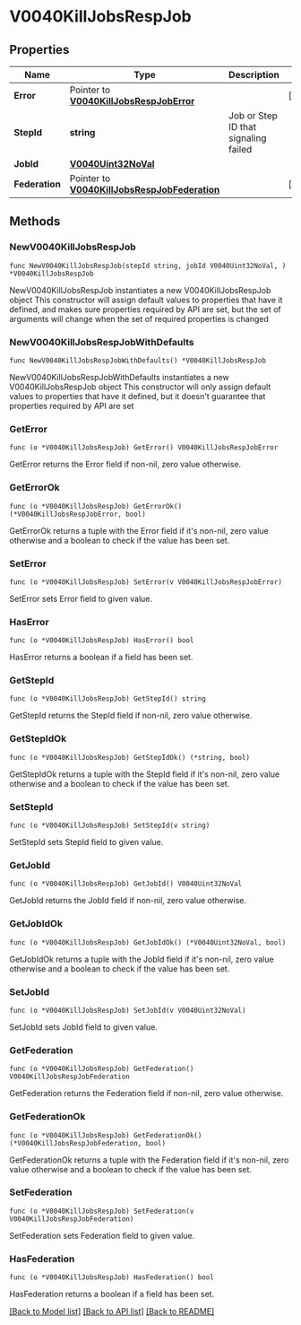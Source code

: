 # V0040KillJobsRespJob

## Properties

Name | Type | Description | Notes
------------ | ------------- | ------------- | -------------
**Error** | Pointer to [**V0040KillJobsRespJobError**](V0040KillJobsRespJobError.md) |  | [optional] 
**StepId** | **string** | Job or Step ID that signaling failed | 
**JobId** | [**V0040Uint32NoVal**](V0040Uint32NoVal.md) |  | 
**Federation** | Pointer to [**V0040KillJobsRespJobFederation**](V0040KillJobsRespJobFederation.md) |  | [optional] 

## Methods

### NewV0040KillJobsRespJob

`func NewV0040KillJobsRespJob(stepId string, jobId V0040Uint32NoVal, ) *V0040KillJobsRespJob`

NewV0040KillJobsRespJob instantiates a new V0040KillJobsRespJob object
This constructor will assign default values to properties that have it defined,
and makes sure properties required by API are set, but the set of arguments
will change when the set of required properties is changed

### NewV0040KillJobsRespJobWithDefaults

`func NewV0040KillJobsRespJobWithDefaults() *V0040KillJobsRespJob`

NewV0040KillJobsRespJobWithDefaults instantiates a new V0040KillJobsRespJob object
This constructor will only assign default values to properties that have it defined,
but it doesn't guarantee that properties required by API are set

### GetError

`func (o *V0040KillJobsRespJob) GetError() V0040KillJobsRespJobError`

GetError returns the Error field if non-nil, zero value otherwise.

### GetErrorOk

`func (o *V0040KillJobsRespJob) GetErrorOk() (*V0040KillJobsRespJobError, bool)`

GetErrorOk returns a tuple with the Error field if it's non-nil, zero value otherwise
and a boolean to check if the value has been set.

### SetError

`func (o *V0040KillJobsRespJob) SetError(v V0040KillJobsRespJobError)`

SetError sets Error field to given value.

### HasError

`func (o *V0040KillJobsRespJob) HasError() bool`

HasError returns a boolean if a field has been set.

### GetStepId

`func (o *V0040KillJobsRespJob) GetStepId() string`

GetStepId returns the StepId field if non-nil, zero value otherwise.

### GetStepIdOk

`func (o *V0040KillJobsRespJob) GetStepIdOk() (*string, bool)`

GetStepIdOk returns a tuple with the StepId field if it's non-nil, zero value otherwise
and a boolean to check if the value has been set.

### SetStepId

`func (o *V0040KillJobsRespJob) SetStepId(v string)`

SetStepId sets StepId field to given value.


### GetJobId

`func (o *V0040KillJobsRespJob) GetJobId() V0040Uint32NoVal`

GetJobId returns the JobId field if non-nil, zero value otherwise.

### GetJobIdOk

`func (o *V0040KillJobsRespJob) GetJobIdOk() (*V0040Uint32NoVal, bool)`

GetJobIdOk returns a tuple with the JobId field if it's non-nil, zero value otherwise
and a boolean to check if the value has been set.

### SetJobId

`func (o *V0040KillJobsRespJob) SetJobId(v V0040Uint32NoVal)`

SetJobId sets JobId field to given value.


### GetFederation

`func (o *V0040KillJobsRespJob) GetFederation() V0040KillJobsRespJobFederation`

GetFederation returns the Federation field if non-nil, zero value otherwise.

### GetFederationOk

`func (o *V0040KillJobsRespJob) GetFederationOk() (*V0040KillJobsRespJobFederation, bool)`

GetFederationOk returns a tuple with the Federation field if it's non-nil, zero value otherwise
and a boolean to check if the value has been set.

### SetFederation

`func (o *V0040KillJobsRespJob) SetFederation(v V0040KillJobsRespJobFederation)`

SetFederation sets Federation field to given value.

### HasFederation

`func (o *V0040KillJobsRespJob) HasFederation() bool`

HasFederation returns a boolean if a field has been set.


[[Back to Model list]](../README.md#documentation-for-models) [[Back to API list]](../README.md#documentation-for-api-endpoints) [[Back to README]](../README.md)


